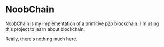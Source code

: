# NoobChain

NoobChain is my implementation of a primitive p2p blockchain. I'm using this project to learn about blockchain.

Really, there's nothing much here.